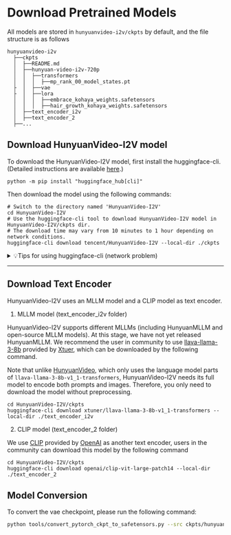 # Download Pretrained Models

All models are stored in `hunyuanvideo-i2v/ckpts` by default, and the file structure is as follows
```shell
hunyuanvideo-i2v
  ├──ckpts
  │  ├──README.md
  │  ├──hunyuan-video-i2v-720p
  │  │  ├──transformers
  │  │  │  ├──mp_rank_00_model_states.pt
  ├  │  ├──vae
  ├  │  ├──lora
  │  │  │  ├──embrace_kohaya_weights.safetensors
  │  │  │  ├──hair_growth_kohaya_weights.safetensors
  │  ├──text_encoder_i2v
  │  ├──text_encoder_2
  ├──...
```

## Download HunyuanVideo-I2V model
To download the HunyuanVideo-I2V model, first install the huggingface-cli. (Detailed instructions are available [here](https://huggingface.co/docs/huggingface_hub/guides/cli).)

```shell
python -m pip install "huggingface_hub[cli]"
```

Then download the model using the following commands:

```shell
# Switch to the directory named 'HunyuanVideo-I2V'
cd HunyuanVideo-I2V
# Use the huggingface-cli tool to download HunyuanVideo-I2V model in HunyuanVideo-I2V/ckpts dir.
# The download time may vary from 10 minutes to 1 hour depending on network conditions.
huggingface-cli download tencent/HunyuanVideo-I2V --local-dir ./ckpts
```

<details>
<summary>💡Tips for using huggingface-cli (network problem)</summary>

##### 1. Using HF-Mirror

If you encounter slow download speeds in China, you can try a mirror to speed up the download process. For example,

```shell
HF_ENDPOINT=https://hf-mirror.com huggingface-cli download tencent/HunyuanVideo-I2V --local-dir ./ckpts
```

##### 2. Resume Download

`huggingface-cli` supports resuming downloads. If the download is interrupted, you can just rerun the download
command to resume the download process.

Note: If an `No such file or directory: 'ckpts/.huggingface/.gitignore.lock'` like error occurs during the download
process, you can ignore the error and rerun the download command.

</details>

---

## Download Text Encoder

HunyuanVideo-I2V uses an MLLM model and a CLIP model as text encoder.

1. MLLM model (text_encoder_i2v folder)

HunyuanVideo-I2V supports different MLLMs (including HunyuanMLLM and open-source MLLM models). At this stage, we have not yet released HunyuanMLLM. We recommend the user in community to use [llava-llama-3-8b](https://huggingface.co/xtuner/llava-llama-3-8b-v1_1-transformers) provided by [Xtuer](https://huggingface.co/xtuner), which can be downloaded by the following command.

Note that unlike [HunyuanVideo](https://github.com/Tencent/HunyuanVideo/tree/main), which only uses the language model parts of `llava-llama-3-8b-v1_1-transformers`, HunyuanVideo-I2V needs its full model to encode both prompts and images. Therefore, you only need to download the model without preprocessing.

```shell
cd HunyuanVideo-I2V/ckpts
huggingface-cli download xtuner/llava-llama-3-8b-v1_1-transformers --local-dir ./text_encoder_i2v
```

2. CLIP model (text_encoder_2 folder)

We use [CLIP](https://huggingface.co/openai/clip-vit-large-patch14) provided by [OpenAI](https://openai.com) as another text encoder, users in the community can download this model by the following command

```
cd HunyuanVideo-I2V/ckpts
huggingface-cli download openai/clip-vit-large-patch14 --local-dir ./text_encoder_2
```

## Model Conversion

To convert the vae checkpoint, please run the following command:
```bash
python tools/convert_pytorch_ckpt_to_safetensors.py --src ckpts/hunyuan-video-i2v-720p/vae/pytorch_model.pt --target ckpts/hunyuan-video-i2v-720p/vae/model.safetensors --config  ckpts/hunyuan-video-i2v-720p/vae/config.json
```
